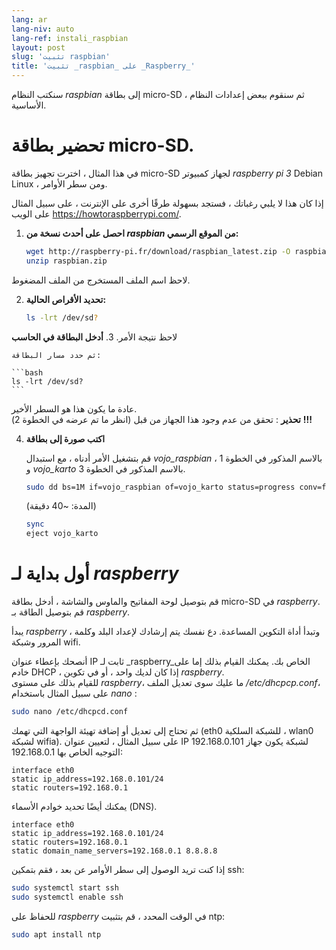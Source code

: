 ```yaml
---
lang: ar
lang-niv: auto
lang-ref: instali_raspbian
layout: post
slug: 'تثبيت raspbian'
title: 'تثبيت _raspbian_ على _Raspberry_'
---
```


سنكتب النظام _raspbian_ إلى بطاقة micro-SD ، ثم سنقوم ببعض إعدادات النظام الأساسية. 


# تحضير بطاقة micro-SD.

في هذا المثال ، اخترت تجهيز بطاقة micro-SD لجهاز كمبيوتر _raspberry pi 3_ Debian Linux ، ومن سطر الأوامر.

إذا كان هذا لا يلبي رغباتك ، فستجد بسهولة طرقًا أخرى على الإنترنت ، على سبيل المثال على الويب <https://howtoraspberrypi.com/>.

 1. **احصل على أحدث نسخة من _raspbian_ من الموقع الرسمي:**



    ```bash
    wget http://raspberry-pi.fr/download/raspbian_latest.zip -O raspbian.zip
    unzip raspbian.zip
    ```
لاحظ اسم الملف المستخرج من الملف المضغوط.
    
 2. **تحديد الأقراص الحالية:**


    
    ```bash
    ls -lrt /dev/sd?
    ```
لاحظ نتيجة الأمر. 3. **أدخل البطاقة في الحاسب**
    
    ثم حدد مسار البطاقة:
    
    ```bash
    ls -lrt /dev/sd?
    ```
عادة ما يكون هذا هو السطر الأخير.  
    **تحذير** : تحقق من عدم وجود هذا الجهاز من قبل \(انظر ما تم عرضه في الخطوة 2\) **!!!**

 4. **اكتب صورة إلى بطاقة**



    قم بتشغيل الأمر أدناه ، مع استبدال _vojo\_raspbian_ بالاسم المذكور في الخطوة 1 ، و _vojo\_karto_ بالاسم المذكور في الخطوة 3.
    
    ```bash
    sudo dd bs=1M if=vojo_raspbian of=vojo_karto status=progress conv=fsync
    ```
    (المدة: ~40 دقيقة)
    
    ```bash
    sync
    eject vojo_karto
    ``` 


# أول بداية لـ _raspberry_
قم بتوصيل لوحة المفاتيح والماوس والشاشة ، أدخل بطاقة micro-SD في _raspberry_.  
قم بتوصيل الطاقة بـ _raspberry_.

يبدأ _raspberry_ ، وتبدأ أداة التكوين المساعدة. دع نفسك يتم إرشادك لإعداد البلد وكلمة المرور وشبكة wifi.

أنصحك بإعطاء عنوان IP ثابت لـ _raspberry_الخاص بك. يمكنك القيام بذلك إما على خادم DHCP ، إذا كان لديك واحد ، أو في تكوين _raspberry_.  
للقيام بذلك على مستوى _raspberry_، ما عليك سوى تعديل الملف _/etc/dhcpcp.conf_، على سبيل المثال باستخدام _nano_ :

```bash
sudo nano /etc/dhcpcd.conf
```

ثم تحتاج إلى تعديل أو إضافة تهيئة الواجهة التي تهمك (eth0 للشبكة السلكية ، wlan0 لشبكة wifia). على سبيل المثال ، لتعيين عنوان IP 192.168.0.101 لشبكة يكون جهاز التوجيه الخاص بها 192.168.0.1:

```
interface eth0
static ip_address=192.168.0.101/24
static routers=192.168.0.1
```
يمكنك أيضًا تحديد خوادم الأسماء (DNS). 

```
interface eth0
static ip_address=192.168.0.101/24
static routers=192.168.0.1
static domain_name_servers=192.168.0.1 8.8.8.8
```
إذا كنت تريد الوصول إلى سطر الأوامر عن بعد ، فقم بتمكين ssh:

```bash
sudo systemctl start ssh
sudo systemctl enable ssh
```

للحفاظ على _raspberry_ في الوقت المحدد ، قم بتثبيت ntp:

```bash
sudo apt install ntp
```

